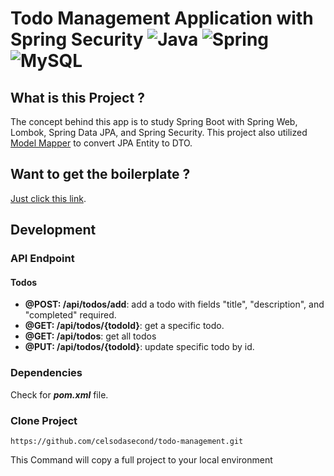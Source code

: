 # Todo Management Application with Spring Security ![Java](https://img.shields.io/badge/java-%23ED8B00.svg?style=for-the-badge&logo=openjdk&logoColor=white) ![Spring](https://img.shields.io/badge/spring-%236DB33F.svg?style=for-the-badge&logo=spring&logoColor=white) ![MySQL](https://img.shields.io/badge/mysql-%2300f.svg?style=for-the-badge&logo=mysql&logoColor=white)

## What is this Project ?

The concept behind this app is to study Spring Boot with Spring Web, Lombok, Spring Data JPA, and Spring Security. This
project also utilized [Model Mapper](https://modelmapper.org/getting-started/) to convert JPA Entity to DTO.

## Want to get the boilerplate ?

[Just click this link](https://start.spring.io/#!type=maven-project&language=java&platformVersion=3.1.3&packaging=jar&jvmVersion=17&groupId=celso&artifactId=todo-management&name=todo-management&description=This%20todo-app%20is%20used%20to%20practice%20Spring%20Security&packageName=celso.todo-management&dependencies=web,data-jpa,lombok,mysql).

## Development

### API Endpoint

#### Todos

- **@POST: /api/todos/add**: add a todo with fields "title", "description", and "completed" required.
- **@GET: /api/todos/{todoId}**: get a specific todo.
- **@GET: /api/todos**: get all todos
- **@PUT: /api/todos/{todoId}**: update specific todo by id.

### Dependencies

Check for **___pom.xml___** file.

### Clone Project

```shell
https://github.com/celsodasecond/todo-management.git
```

This Command will copy a full project to your local environment

